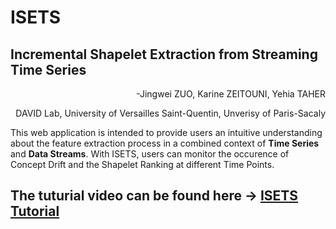 # ISETS
## Incremental Shapelet Extraction from Streaming Time Series
<p align="right">-Jingwei ZUO, Karine ZEITOUNI, Yehia TAHER</p>
<p align="right">DAVID Lab, University of Versailles Saint-Quentin, Unverisy of Paris-Sacaly</p>
This web application is intended to provide users an intuitive understanding about the feature extraction process in a combined context of <b>Time Series</b> and <b>Data Streams</b>. With ISETS, users can monitor the occurence of Concept Drift and the Shapelet Ranking at different Time Points.

## The tuturial video can be found here -> [ISETS Tutorial](http://perso.prism.uvsq.fr/users/zeitouni/PKDD_ISETS_video.mp4)
